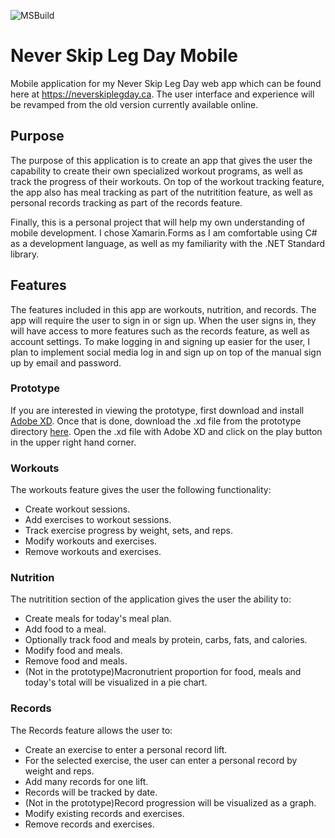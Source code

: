 ![MSBuild](https://github.com/KMRNicholson/nsld/workflows/MSBuild/badge.svg)

# Never Skip Leg Day Mobile
Mobile application for my Never Skip Leg Day web app which can be found here at https://neverskiplegday.ca. The user interface and experience will be revamped from the old version currently available online.

## Purpose
The purpose of this application is to create an app that gives the user the capability to create their own specialized workout programs, as well as track the progress of their workouts. On top of the workout tracking feature, the app also has meal tracking as part of the nutritition feature, as well as personal records tracking as part of the records feature.

Finally, this is a personal project that will help my own understanding of mobile development. I chose Xamarin.Forms as I am comfortable using C# as a development language, as well as my familiarity with the .NET Standard library.

## Features
The features included in this app are workouts, nutrition, and records. The app will require the user to sign in or sign up. When the user signs in, they will have access to more features such as the records feature, as well as account settings. To make logging in and signing up easier for the user, I plan to implement social media log in and sign up on top of the manual sign up by email and password. 

### Prototype
If you are interested in viewing the prototype, first download and install [Adobe XD](https://www.adobe.com/products/xd.html). Once that is done, download the .xd file from the prototype directory [here](https://github.com/KMRNicholson/nsld/blob/master/prototype/nsld_prototype.xd). Open the .xd file with Adobe XD and click on the play button in the upper right hand corner.

### Workouts
The workouts feature gives the user the following functionality:
  - Create workout sessions.
  - Add exercises to workout sessions.
  - Track exercise progress by weight, sets, and reps.
  - Modify workouts and exercises.
  - Remove workouts and exercises.
    
### Nutrition
The nutritition section of the application gives the user the ability to:
  - Create meals for today's meal plan.
  - Add food to a meal.
  - Optionally track food and meals by protein, carbs, fats, and calories.
  - Modify food and meals.
  - Remove food and meals.
  - (Not in the prototype)Macronutrient proportion for food, meals and today's total will be visualized in a pie chart.
  
### Records
The Records feature allows the user to:
  - Create an exercise to enter a personal record lift.
  - For the selected exercise, the user can enter a personal record by weight and reps.
  - Add many records for one lift.
  - Records will be tracked by date.
  - (Not in the prototype)Record progression will be visualized as a graph.
  - Modify existing records and exercises.
  - Remove records and exercises.
